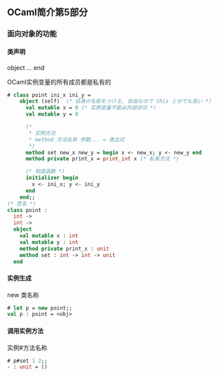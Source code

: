 ## OCaml简介第5部分

### 面向对象的功能

#### 类声明

object ... end 

OCaml实例变量的所有成员都是私有的

```ocaml
# class point ini_x ini_y =
    object (self)  (* 自身の名前をつける, 自由なので this とかでも良い *)
      val mutable x = 0 (* 实例变量不能从外部访问 *)
      val mutable y = 0

      (*
       * 实例方法
       * method 方法名称 参数... = 表达式
       *)
      method set new_x new_y = begin x <- new_x; y <- new_y end
      method private print_x = print_int x (* 私有方法 *)

      (* 构造函数 *)
      initializer begin
        x <- ini_x; y <- ini_y
      end
    end;;
(* 签名 *)    
class point :
  int ->
  int ->
  object
    val mutable x : int
    val mutable y : int
    method private print_x : unit
    method set : int -> int -> unit
  end
```
#### 实例生成

new 类名称

```ocaml
# let p = new point;;
val p : point = <obj>
```

#### 调用实例方法

实例#方法名称

```ocaml
# p#set 1 2;;
- : unit = ()
```
